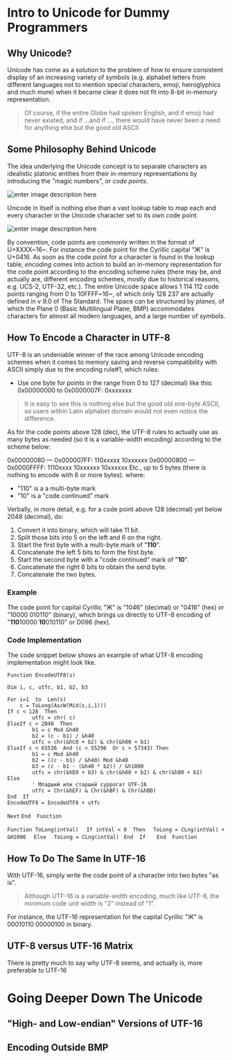 # Intro to Unicode for Dummy Programmers
## Why Unicode?
Unicode has come as a solution to the problem of how to ensure consistent display of an increasing variety of symbols (e.g. alphabet letters from different languages not to mention  special characters, emoji, heiroglyphics and much more) when it became clear it does not fit into 8-bit in-memory representation.
> Of course, if the entire Globe had spoken English, and if emoji had never existed, and if ...and if ...,  there would have never been a need for anything else but the good old ASCII. 


## Some Philosophy Behind Unicode
The idea underlying the Unicode concept is to separate characters   as idealistic platonic entities from their in-memory representations by introducing the "magic numbers", or *code points*.



![enter image description here](https://lh3.googleusercontent.com/JQm9xEWsHYnNtK1qFN9TWw9xuqSFt5dZguJ9rW6qqHWUtI9rR_-VwZ5qd47kvqiiSXsvSV9khh3v)



Unicode in itself is nothing else than a vast lookup table to map each and every character in the Unicode character set to its own code point.



![enter image description here](https://lh3.googleusercontent.com/i4KF4qMjV5-Q2Hp-lNxEdfEzD49m9Wx-aQl0Ug8nGx1s1t2sWh4Fl1bVQtb8O8zDGHdeyI31V90R)



By convention, code points are commonly written in the format of U+XXXX~16~. For instance the code point for  the Cyrillic capital "Ж" is U+0416.
As soon as the code point for a character is found in the lookup table, *encoding* comes into action to build an in-memory representation for the code point according to the encoding scheme rules (there may be, and actually are, different encoding schemes, mostly due to historical reasons, e.g. UCS-2, UTF-32, etc.).
The entire Unicode space allows 1 114 112 code points ranging from 0 to 10FFFF~16~, of which only  128 237 are actually defined in v 9.0 of The Standard. The space can be structured by *planes*, of which the Plane 0 (Basic Multilingual Plane, BMP) accommodates characters for almost all modern languages, and a large number of symbols.
## How To Encode a Character in UTF-8 
UTF-8 is an undeniable winner of the race among Unicode encoding schemes when it comes to memory saving and  reverse compatibility with ASCII simply due to the encoding rule#1, which rules:
 - Use one byte for points in the range from 0 to 127 (decimal) like this:
	0x00000000 to 0x0000007F: 0xxxxxxx
> It is easy to see this is nothing else but the good old one-byte ASCII, so users within Latin alphabet domain would not even notice the difference.

As for the code points above 128 (dec), the UTF-8 rules to actually use as many bytes as needed (so it is a variable-width encoding) according to the scheme below:

0x00000080 — 0x000007FF: 110xxxxx 10xxxxxx
0x00000800 — 0x0000FFFF: 1110xxxx 10xxxxxx 10xxxxxx
Etc., up to 5 bytes (there is nothing to encode with 6 or more bytes).
where:
-  "110" is a a multi-byte mark
-  "10" is a "code continued" mark

Verbally, in more detail, e.g. for a code point above 128 (decimal) yet below 2048 (decimal), do:

1. Convert it into binary, which will take 11 bit. 
2. Split those bits into 5 on the left and 6 on the right. 
3. Start the first byte with a multi-byte mark of "**110**".  
4. Concatenate the left 5 bits to form the first byte. 
5. Start the second byte with a "code continued" mark of "**10**". 
6. Concatenate the right 6 bits to obtain the send byte. 
7. Concatenate the two bytes.

### Example
The code point for capital Cyrillic "Ж" is "1046" (decimal) or "0416" (hex) or "10000 010110" (binary), which brings us directly to UTF-8 encoding of "**110**10000 **10**010110" or D096 (hex).

### Code Implementation
The code snippet below shows an example of what UTF-8 encoding implementation might look like.

`Function EncodeUTF8(s)`
    
    Dim i, c, utfc, b1, b2, b3 
    
    For i=1  to  Len(s) 
	    c = ToLong(AscW(Mid(s,i,1))) 
    If c < 128  Then 
		    utfc = chr( c) 
    ElseIf c < 2048  Then 
		    b1 = c Mod &h40 
		    b2 = (c - b1) / &h40 
		    utfc = chr(&hC0 + b2) & chr(&h80 + b1) 
    ElseIf c < 65536  And (c < 55296  Or c > 57343) Then 
		    b1 = c Mod &h40 
		    b2 = ((c - b1) / &h40) Mod &h40 
		    b3 = (c - b1 - (&h40 * b2)) / &h1000 
		    utfc = chr(&hE0 + b3) & chr(&h80 + b2) & chr(&h80 + b1) 
    Else  
		    ' Младший или старший суррогат UTF-16 
		    utfc = Chr(&hEF) & Chr(&hBF) & Chr(&hBD) 
    End  If 
    EncodeUTF8 = EncodeUTF8 + utfc 
  `Next`
  `End  Function`

`Function ToLong(intVal)  `
	`If intVal < 0  Then  `
		`ToLong = CLng(intVal) + &H1000  `
`Else  `
`ToLong = CLng(intVal) `
`End  If   `
`End  Function`

## How To Do The Same In UTF-16 
With UTF-16, simply write the code point of a character into two bytes "as is".
> Although UTF-16 is a variable-width encoding, much like UTF-8, the minimum code unit width is "2" instead of "1".

For instance, the UTF-16 representation for the capital Cyrillic "Ж" is 00010110 00000100 in binary.


## UTF-8 versus UTF-16 Matrix
There is pretty much to say why UTF-8 seems, and actually is, more preferable to UTF-16


# Going Deeper Down The Unicode


## "High- and Low-endian" Versions of UTF-16


## Encoding Outside BMP

<!--stackedit_data:
eyJoaXN0b3J5IjpbMTA0Mzg0MDY0MywtMTI5NTcyOTQyNiwtMj
ExMTMzOTYzMCwtNDE4NzQwOTQyLC00MDEzMTU5NTcsMTI4NzAx
MzAxOCwyODQ3MTMxNjMsMjA5MTEwNzc2MCw0NzAwODY2NTEsMj
A3ODc4ODEsMjgzNDE4OTU0LDk4ODkwOTg5OCwtMTc3ODcwNTA4
MCwyMDE5MDAwODc4LDEwODIyNDg5NzcsNzM3NTUwNDU5LDIwMz
g2MTU3NjQsODE4Mzk5MzE4LC03Nzg2Mzk5OSw5Mjk5NjQzMzRd
fQ==
-->